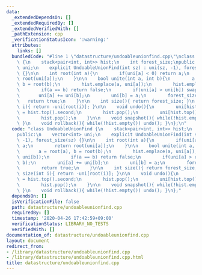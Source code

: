 ```yaml
---
data:
  _extendedDependsOn: []
  _extendedRequiredBy: []
  _extendedVerifiedWith: []
  _pathExtension: cpp
  _verificationStatusIcon: ':warning:'
  attributes:
    links: []
  bundledCode: "#line 1 \"datastructure/undoableunionfind.cpp\"\nclass UndoableUnionFind\
    \ {\n    stack<pair<int, int>> hist;\n    int forest_size;\npublic:\n    vector<int>\
    \ uni;\n    explicit UndoableUnionFind(int sz) : uni(sz, -1), forest_size(sz)\
    \ {}\n\n    int root(int a){\n        if(uni[a] < 0) return a;\n        return\
    \ root(uni[a]);\n    }\n\n    bool unite(int a, int b){\n        a = root(a),\
    \ b = root(b);\n        hist.emplace(a, uni[a]);\n        hist.emplace(b, uni[b]);\n\
    \        if(a == b) return false;\n        if(uni[a] > uni[b]) swap(a, b);\n \
    \       uni[a] += uni[b];\n        uni[b] = a;\n        forest_size--;\n     \
    \   return true;\n    }\n\n    int size(){ return forest_size; }\n    int size(int\
    \ i){ return -uni[root(i)]; }\n\n    void undo(){\n        uni[hist.top().first]\
    \ = hist.top().second;\n        hist.pop();\n        uni[hist.top().first] = hist.top().second;\n\
    \        hist.pop();\n    }\n\n    void snapshot(){ while(!hist.empty()) hist.pop();\
    \ }\n    void rollback(){ while(!hist.empty()) undo(); }\n};\n"
  code: "class UndoableUnionFind {\n    stack<pair<int, int>> hist;\n    int forest_size;\n\
    public:\n    vector<int> uni;\n    explicit UndoableUnionFind(int sz) : uni(sz,\
    \ -1), forest_size(sz) {}\n\n    int root(int a){\n        if(uni[a] < 0) return\
    \ a;\n        return root(uni[a]);\n    }\n\n    bool unite(int a, int b){\n \
    \       a = root(a), b = root(b);\n        hist.emplace(a, uni[a]);\n        hist.emplace(b,\
    \ uni[b]);\n        if(a == b) return false;\n        if(uni[a] > uni[b]) swap(a,\
    \ b);\n        uni[a] += uni[b];\n        uni[b] = a;\n        forest_size--;\n\
    \        return true;\n    }\n\n    int size(){ return forest_size; }\n    int\
    \ size(int i){ return -uni[root(i)]; }\n\n    void undo(){\n        uni[hist.top().first]\
    \ = hist.top().second;\n        hist.pop();\n        uni[hist.top().first] = hist.top().second;\n\
    \        hist.pop();\n    }\n\n    void snapshot(){ while(!hist.empty()) hist.pop();\
    \ }\n    void rollback(){ while(!hist.empty()) undo(); }\n};"
  dependsOn: []
  isVerificationFile: false
  path: datastructure/undoableunionfind.cpp
  requiredBy: []
  timestamp: '2020-04-26 17:42:59+09:00'
  verificationStatus: LIBRARY_NO_TESTS
  verifiedWith: []
documentation_of: datastructure/undoableunionfind.cpp
layout: document
redirect_from:
- /library/datastructure/undoableunionfind.cpp
- /library/datastructure/undoableunionfind.cpp.html
title: datastructure/undoableunionfind.cpp
---
```

